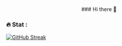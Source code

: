 <div id="header" align="center">
  ### Hi there 👋
</div>

### :fire: Stat :
[![GitHub Streak](http://github-readme-streak-stats.herokuapp.com?user=AlexErmakov97&theme=dark&background=000000)](https://git.io/streak-stats)

  
<!--
**AlexErmakov97/AlexErmakov97** is a ✨ _special_ ✨ repository because its `README.md` (this file) appears on your GitHub profile.

Here are some ideas to get you started:

- 🔭 I’m currently working on ...
- 🌱 I’m currently learning ...
- 👯 I’m looking to collaborate on ...
- 🤔 I’m looking for help with ...
- 💬 Ask me about ...
- 📫 How to reach me: ...
- 😄 Pronouns: ...
- ⚡ Fun fact: ...
-->
